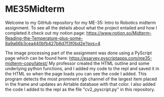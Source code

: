 # ME35Midterm
Welcome to my GitHub repository for my ME-35: Intro to Robotics midterm assignment.
To see all the details about what the project entailed and how I completed it check out my notion page: https://www.notion.so/Midterm-Reading-the-Temperature-plus-some-8a9a66b3cea440bfb427b6d7f3f0bd2e?pvs=4

The image processing part of the assignment was done using a PyScript page which can be found here: https://esarvey.pyscriptapps.com/me35-midterm-copy/latest/ 
My professor created the HTML outline and some underlying python functions, and I added my code to the repl and saved it in the HTML so when the page loads you can see the code I added. This program detects the most prominent rgb channel of the largest item placed in the frame and updates an Airtable database with that color. I also added the code I added to the repl as the file "cv2_pyscript.py" in this repository.
